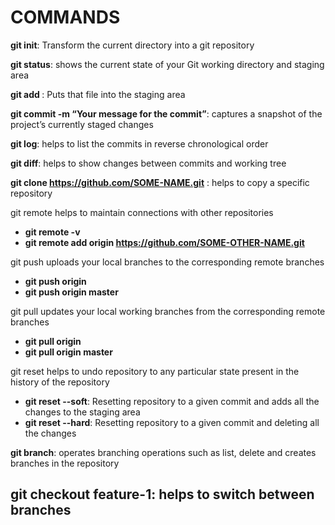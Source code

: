 # COMMANDS 

**git init**: Transform the current directory into a git repository

**git status**: shows the current state of your Git working directory and staging area

**git add <filename>**: Puts that file into the staging area

**git commit -m “Your message for the commit”**: captures a snapshot of the project’s currently staged changes

**git log**: helps to list the commits in reverse chronological order

**git diff**: helps to show changes between commits and working tree

**git clone https://github.com/SOME-NAME.git** : helps to copy a specific repository

git remote helps to maintain connections with other repositories
   - **git remote -v**
   - **git remote add origin https://github.com/SOME-OTHER-NAME.git**

git push uploads your local branches to the corresponding remote branches
   - **git push origin**
   - **git push origin master**

git pull updates your local working branches from the corresponding remote branches
   - **git pull origin**
   - **git pull origin master**

git reset helps to undo repository to any particular state present in the history of the repository
   - **git reset --soft**: Resetting repository to a given commit and adds all the changes to the staging area
   - **git reset --hard**:  Resetting repository to a given commit and deleting all the changes

**git branch**: operates branching operations such as list, delete and creates branches in the repository

**git checkout feature-1**: helps to switch between branches
---
